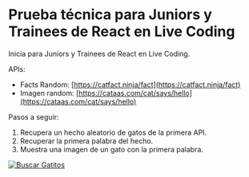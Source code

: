 # Prueba técnica para Juniors y Trainees de React en Live Coding

Inicia para Juniors y Trainees de React en Live Coding.

APIs:

- Facts Random: [https://catfact.ninja/fact](https://catfact.ninja/fact)
- Imagen random: [https://cataas.com/cat/says/hello](https://cataas.com/cat/says/hello)

Pasos a seguir:

1. Recupera un hecho aleatorio de gatos de la primera API.
2. Recuperar la primera palabra del hecho.
3. Muestra una imagen de un gato con la primera palabra.

[![Buscar Gatitos](https://img.shields.io/badge/Buscar%20Gatitos-brightgreen)](https://gleeful-cactus-69da9a.netlify.app/)
